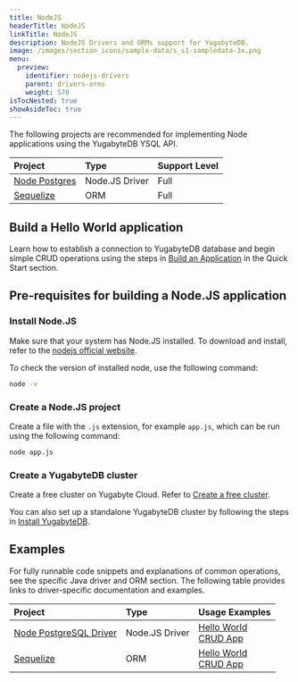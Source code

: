 ```yaml
---
title: NodeJS
headerTitle: NodeJS
linkTitle: NodeJS
description: NodeJS Drivers and ORMs support for YugabyteDB.
image: /images/section_icons/sample-data/s_s1-sampledata-3x.png
menu:
  preview:
    identifier: nodejs-drivers
    parent: drivers-orms
    weight: 570
isTocNested: true
showAsideToc: true
---
```

The following projects are recommended for implementing Node applications using the YugabyteDB YSQL API.

| Project | Type | Support Level |
| :------ | :--- | :------------ |
| [Node Postgres](postgres-node-driver) | Node.JS Driver | Full |
| [Sequelize](sequelize) | ORM | Full |

## Build a Hello World application

Learn how to establish a connection to YugabyteDB database and begin simple CRUD operations using the steps in [Build an Application](/preview/quick-start/build-apps/nodejs/) in the Quick Start section.

## Pre-requisites for building a Node.JS application

### Install Node.JS

Make sure that your system has Node.JS installed. To download and install, refer to the [nodejs official website](https://nodejs.org/en/download/).

To check the version of installed node, use the following command:

```sh
node -v
```

### Create a Node.JS project

Create a file with the `.js` extension, for example `app.js`, which can be run using the following command:

```sh
node app.js
```

### Create a YugabyteDB cluster

Create a free cluster on Yugabyte Cloud. Refer to [Create a free cluster](../../yugabyte-cloud/cloud-basics/create-clusters-free/).

You can also set up a standalone YugabyteDB cluster by following the steps in [Install YugabyteDB](/preview/quick-start/install/macos).

## Examples

For fully runnable code snippets and explanations of common operations, see the specific Java driver and ORM section. The following table provides links to driver-specific documentation and examples.

| Project | Type | Usage Examples |
| :------ | :--- | :------------- |
| [Node PostgreSQL Driver](postgres-node-driver/) | Node.JS Driver | [Hello World](/preview/quick-start/build-apps/nodejs/ysql-pg/) <br />[CRUD App](postgres-node-driver)
| [Sequelize](sequelize/) | ORM | [Hello World](/preview/quick-start/build-apps/nodejs/ysql-sequelize/) <br />[CRUD App](sequelize)
